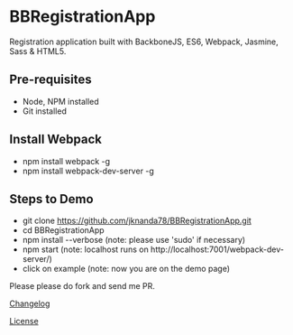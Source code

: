 # BBRegistrationApp
Registration application built with BackboneJS, ES6, Webpack, Jasmine, Sass &amp; HTML5.

Pre-requisites
--------------
 - Node, NPM installed
 - Git installed

 Install Webpack
 ---------------
  - npm install webpack -g
  - npm install webpack-dev-server -g

Steps to Demo
-------------
- git clone https://github.com/jknanda78/BBRegistrationApp.git
- cd BBRegistrationApp
- npm install --verbose (note: please use 'sudo' if necessary)
- npm start (note: localhost runs on http://localhost:7001/webpack-dev-server/)
- click on example (note: now you are on the demo page)


Please please do fork and send me PR.


<a href="CHANGELOG.md">Changelog</a>

<a href="LICENSE">License</a>
